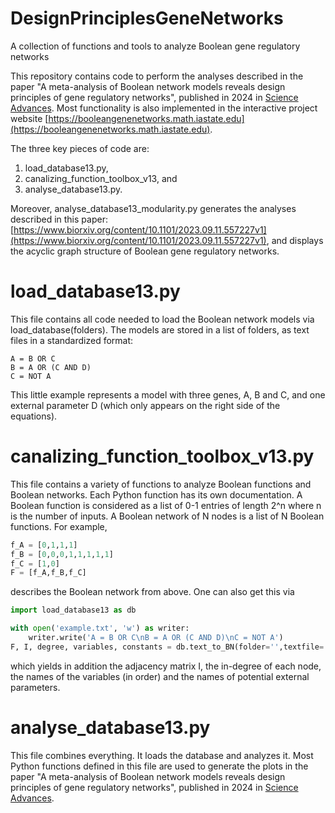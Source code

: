 # DesignPrinciplesGeneNetworks
A collection of functions and tools to analyze Boolean gene regulatory networks

This repository contains code to perform the analyses described in the paper "A meta-analysis of Boolean network models reveals design principles of gene regulatory networks", published in 2024 in [Science Advances](https://www.science.org/doi/full/10.1126/sciadv.adj0822). 
Most functionality is also implemented in the interactive project website [https://booleangenenetworks.math.iastate.edu](https://booleangenenetworks.math.iastate.edu).

The three key pieces of code are:
1. load_database13.py,
2. canalizing_function_toolbox_v13, and
3. analyse_database13.py.

Moreover, analyse_database13_modularity.py generates the analyses described in this paper: [https://www.biorxiv.org/content/10.1101/2023.09.11.557227v1](https://www.biorxiv.org/content/10.1101/2023.09.11.557227v1), and displays the acyclic graph structure of Boolean gene regulatory networks.

# load_database13.py
This file contains all code needed to load the Boolean network models via load_database(folders). The models are stored in a list of folders, as text files in a standardized format:
```text
A = B OR C
B = A OR (C AND D)
C = NOT A
```
This little example represents a model with three genes, A, B and C, and one external parameter D (which only appears on the right side of the equations).

# canalizing_function_toolbox_v13.py
This file contains a variety of functions to analyze Boolean functions and Boolean networks. Each Python function has its own documentation. A Boolean function is considered as a list of 0-1 entries of length 2^n where n is the number of inputs. A Boolean network of N nodes is a list of N Boolean functions. For example,
```python
f_A = [0,1,1,1]
f_B = [0,0,0,1,1,1,1,1]
f_C = [1,0]
F = [f_A,f_B,f_C]
```
describes the Boolean network from above. One can also get this via
```python
import load_database13 as db

with open('example.txt', 'w') as writer:
    writer.write('A = B OR C\nB = A OR (C AND D)\nC = NOT A')
F, I, degree, variables, constants = db.text_to_BN(folder='',textfile='example.txt')
```
which yields in addition the adjacency matrix I, the in-degree of each node, the names of the variables (in order) and the names of potential external parameters.

# analyse_database13.py
This file combines everything. It loads the database and analyzes it. Most Python functions defined in this file are used to generate the plots in the paper "A meta-analysis of Boolean network models reveals design principles of gene regulatory networks", published in 2024 in [Science Advances](https://www.science.org/doi/full/10.1126/sciadv.adj0822).
 

